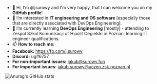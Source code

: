 - 👋 Hi, I’m @jsurowy and I'm very happy, that I can welcome you on my <b>GitHub profile</b>!
- 👀 I’m interested in <b>IT engineering and OS software</b> [especially those that are directly associated with DevOps Engineering].
- 🌱 I’m currently learning <b>DevOps Engineering</b> [mostly] - attending to Zespol Szkol Komunikacji of Hipolit Cegielski in Poznan, learning IT engineer qualifications.
- 📫 <b>How to reach me:</b>
-  <b>Facebook:</b> https://fb.com/j.surowy
-  <b>Discord:</b> ug#6757
-  <b>For non-important issues:</b> jakub@surowy.fun
-  <b>For important issues:</b> jakub.surowy@uczen.zsk.poznan.pl


![Anurag's GitHub stats](https://github-readme-stats.vercel.app/api?username=jsurowy&show_icons=true&theme=synthwave)

<!---
jsurowy/jsurowy is a ✨ special ✨ repository because its `README.md` (this file) appears on your GitHub profile.
You can click the Preview link to take a look at your changes.
--->
